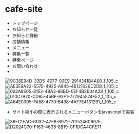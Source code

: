 # cafe-site
- トップページ
- お知らせ一覧
- お知らせ詳細
- 店舗情報
- メニュー
- 特集一覧
- 特集ページ
- お問い合わせ
- 
![9C36E94D-33D5-4977-90E9-2914341B4A00_1_105_c](https://user-images.githubusercontent.com/59057488/76847369-4e311500-6885-11ea-9823-06574f7586de.jpeg)
![AE3E9A23-657E-4925-A845-4B121636C2DB_1_105_c](https://user-images.githubusercontent.com/59057488/76847387-538e5f80-6885-11ea-9f9d-5abf2cc73962.jpeg)
![022A6E05-8153-48A3-98BD-0EF4B2E04A29_1_105_c](https://user-images.githubusercontent.com/59057488/76847404-58ebaa00-6885-11ea-8cbb-909d00073009.jpeg)
![010C7B70-CD65-45BF-92F1-777945574F52_1_105_c](https://user-images.githubusercontent.com/59057488/76847417-5ee18b00-6885-11ea-9fc2-90b0d5461157.jpeg)
![A64E0005-FA58-4770-B498-4AF7E41312B1_1_105_c](https://user-images.githubusercontent.com/59057488/76847427-61dc7b80-6885-11ea-8f11-2f7a1ecd739d.jpeg)

- サイト縮小の際に表示されるメニューボタンをjavascriptで実装


![36FC1EAC-6D32-47F8-B972-70152460697E](https://user-images.githubusercontent.com/59057488/77076236-e28ea980-6a36-11ea-8de0-6a096458d6de.jpeg)
![D2024C70-F163-4638-8B19-CF1DCA4CFE71](https://user-images.githubusercontent.com/59057488/77076245-e4f10380-6a36-11ea-9e3c-d4100a687e5f.jpeg)
